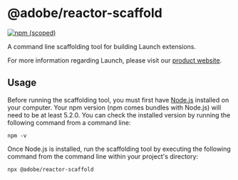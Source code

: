 # @adobe/reactor-scaffold

[![npm (scoped)](https://img.shields.io/npm/v/@adobe/reactor-scaffold.svg?style=flat)](https://www.npmjs.com/package/@adobe/reactor-scaffold)

A command line scaffolding tool for building Launch extensions.

For more information regarding Launch, please visit our [product website](http://www.adobe.com/enterprise/cloud-platform/launch.html).

## Usage

Before running the scaffolding tool, you must first have [Node.js](https://nodejs.org/en/) installed on your computer. Your npm version (npm comes bundles with Node.js) will need to be at least 5.2.0. You can check the installed version by running the following command from a command line:
                                                                                                      
```
npm -v
```

Once Node.js is installed, run the scaffolding tool by executing the following command from the command line within your project's directory:

```
npx @adobe/reactor-scaffold
```
